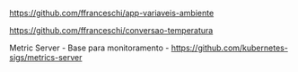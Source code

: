 https://github.com/ffranceschi/app-variaveis-ambiente

https://github.com/ffranceschi/conversao-temperatura

Metric Server - Base para monitoramento - https://github.com/kubernetes-sigs/metrics-server